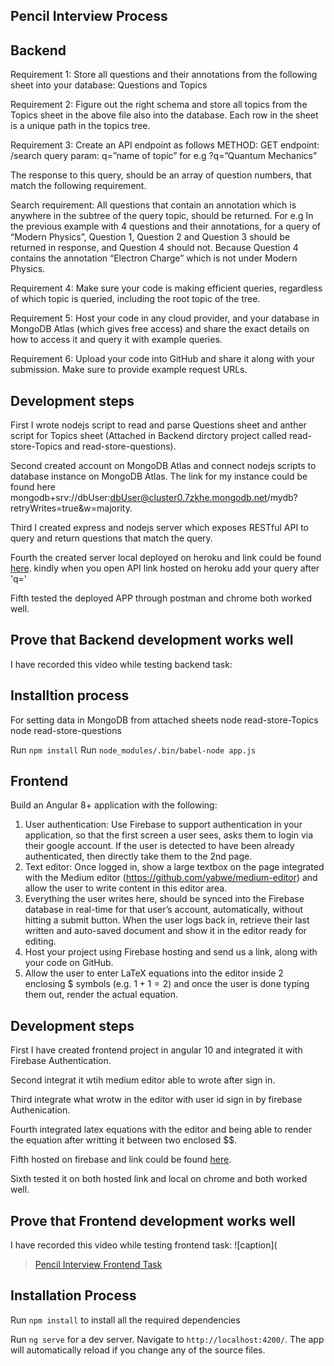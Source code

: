 ## Pencil Interview Process

## Backend 
Requirement 1: Store all questions and their annotations from the following sheet into your database: Questions and Topics

Requirement 2: Figure out the right schema and store all topics from the Topics sheet in the above file also into the database. Each row in the sheet is a unique path in the topics tree.

Requirement 3: Create an API endpoint as follows
METHOD: GET
endpoint: /search
query param: q=”name of topic” for e.g ?q=”Quantum Mechanics”

The response to this query, should be an array of question numbers, that match the following requirement.

Search requirement: All questions that contain an annotation which is anywhere in the subtree of the query topic, should be returned. 
For e.g In the previous example with 4 questions and their annotations, for a query of “Modern Physics”, Question 1, Question 2 and Question 3 should be returned in response, and Question 4 should not. Because Question 4 contains the annotation “Electron Charge” which is not under Modern Physics.

Requirement 4: Make sure your code is making efficient queries, regardless of which topic is queried, including the root topic of the tree.

Requirement 5: Host your code in any cloud provider, and your database in MongoDB Atlas (which gives free access) and share the exact details on how to access it and query it with example queries.

Requirement 6: Upload your code into GitHub and share it along with your submission. Make sure to provide example request URLs.

## Development steps

First I wrote nodejs script to read and parse Questions sheet and anther script for Topics sheet (Attached in Backend dirctory project called read-store-Topics and read-store-questions).

Second created account on MongoDB Atlas and connect nodejs scripts to database instance on MongoDB Atlas. The link for my instance could be found here mongodb+srv://dbUser:dbUser@cluster0.7zkhe.mongodb.net/mydb?retryWrites=true&w=majority.

Third I created express and nodejs server which exposes RESTful API to query and return questions that match the query.

Fourth the created server local deployed on heroku and link could be found [here](https://stark-plains-86789.herokuapp.com/api/v1?q=).
kindly when you open API link hosted on heroku add your query after 'q='

Fifth tested the deployed APP through postman and chrome both worked well.

## Prove that Backend development works well

I have recorded this video while testing backend task:

## Installtion process

For setting data in MongoDB from attached sheets
node read-store-Topics
node read-store-questions

Run `npm install`
Run `node_modules/.bin/babel-node app.js`

## Frontend

Build an Angular 8+ application with the following:

1. User authentication: Use Firebase to support authentication in your application, so that the first screen a user sees, asks them to login via their google account. If the user is detected to have been already authenticated, then directly take them to the 2nd page.
2. Text editor: Once logged in, show a large textbox on the page integrated with the Medium editor (https://github.com/yabwe/medium-editor) and allow the user to write content in this editor area.
3. Everything the user writes here, should be synced into the Firebase database in real-time for that user’s account, automatically, without hitting a submit button.
When the user logs back in, retrieve their last written and auto-saved document and show it in the editor ready for editing.
4. Host your project using Firebase hosting and send us a link, along with your code on GitHub.
5. Allow the user to enter LaTeX equations into the editor inside 2 enclosing $ symbols (e.g. $1+1=2$) and once the user is done typing them out, render the actual equation.

## Development steps

First I have created frontend project in angular 10 and integrated it with Firebase Authentication.

Second integrat it wtih medium editor able to wrote after sign in.

Third integrate what wrotw in the editor with user id sign in by firebase Authenication.

Fourth integrated latex equations with the editor and being able to render the equation after writting it between two enclosed $$.

Fifth hosted on firebase and link could be found [here](https://pencil-78fc9.web.app/sign-in).

Sixth tested it on both hosted link and local on chrome and both worked well.

## Prove that Frontend development works well

I have recorded this video while testing frontend task:
![caption]( <blockquote class="imgur-embed-pub" lang="en" data-id="a/jrqZKT6"  ><a href="//imgur.com/a/jrqZKT6">Pencil Interview Frontend Task</a></blockquote> 


## Installation Process
Run `npm install` to install all the required dependencies

Run `ng serve` for a dev server. Navigate to `http://localhost:4200/`. The app will automatically reload if you change any of the source files.
